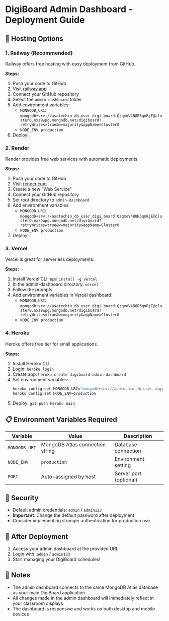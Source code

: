 # DigiBoard Admin Dashboard - Deployment Guide

## 🚀 Hosting Options

### 1. Railway (Recommended)
Railway offers free hosting with easy deployment from GitHub.

**Steps:**
1. Push your code to GitHub
2. Visit [railway.app](https://railway.app)
3. Connect your GitHub repository
4. Select the `admin-dashboard` folder
5. Add environment variables:
   - `MONGODB_URI`: `mongodb+srv://asatechin_db_user_digi_board:QzqmoV4B8R6qnRjE@cluster0.nxz9wpg.mongodb.net/digiboard?retryWrites=true&w=majority&appName=Cluster0`
   - `NODE_ENV`: `production`
6. Deploy!

### 2. Render
Render provides free web services with automatic deployments.

**Steps:**
1. Push your code to GitHub
2. Visit [render.com](https://render.com)
3. Create a new "Web Service"
4. Connect your GitHub repository
5. Set root directory to `admin-dashboard`
6. Add environment variables:
   - `MONGODB_URI`: `mongodb+srv://asatechin_db_user_digi_board:QzqmoV4B8R6qnRjE@cluster0.nxz9wpg.mongodb.net/digiboard?retryWrites=true&w=majority&appName=Cluster0`
   - `NODE_ENV`: `production`
7. Deploy!

### 3. Vercel
Vercel is great for serverless deployments.

**Steps:**
1. Install Vercel CLI: `npm install -g vercel`
2. In the admin-dashboard directory: `vercel`
3. Follow the prompts
4. Add environment variables in Vercel dashboard:
   - `MONGODB_URI`: `mongodb+srv://asatechin_db_user_digi_board:QzqmoV4B8R6qnRjE@cluster0.nxz9wpg.mongodb.net/digiboard?retryWrites=true&w=majority&appName=Cluster0`
   - `NODE_ENV`: `production`

### 4. Heroku
Heroku offers free tier for small applications.

**Steps:**
1. Install Heroku CLI
2. Login: `heroku login`
3. Create app: `heroku create digiboard-admin-dashboard`
4. Set environment variables:
   ```bash
   heroku config:set MONGODB_URI="mongodb+srv://asatechin_db_user_digi_board:QzqmoV4B8R6qnRjE@cluster0.nxz9wpg.mongodb.net/digiboard?retryWrites=true&w=majority&appName=Cluster0"
   heroku config:set NODE_ENV=production
   ```
5. Deploy: `git push heroku main`

## 📋 Environment Variables Required

| Variable | Value | Description |
|----------|-------|-------------|
| `MONGODB_URI` | MongoDB Atlas connection string | Database connection |
| `NODE_ENV` | `production` | Environment setting |
| `PORT` | Auto-assigned by host | Server port (optional) |

## 🔐 Security

- Default admin credentials: `admin` / `admin123`
- **Important**: Change the default password after deployment
- Consider implementing stronger authentication for production use

## 🔗 After Deployment

1. Access your admin dashboard at the provided URL
2. Login with: `admin` / `admin123`
3. Start managing your DigiBoard schedules!

## 📝 Notes

- The admin dashboard connects to the same MongoDB Atlas database as your main DigiBoard application
- All changes made in the admin dashboard will immediately reflect in your classroom displays
- The dashboard is responsive and works on both desktop and mobile devices
